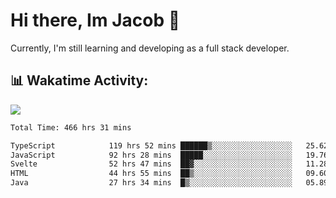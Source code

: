 # Hi there, Im Jacob 👋
Currently, I'm still learning and developing as a full stack developer.

## 📊 Wakatime Activity:

![](https://wakatime.com/share/@bfeff6fe-7f39-433c-bc17-53e716b9a274/c1084c79-5b1a-4658-a9e1-8a8ffabbc873.svg)

<!--START_SECTION:waka-->

```txt
Total Time: 466 hrs 31 mins

TypeScript            119 hrs 52 mins ██████▒░░░░░░░░░░░░░░░░░░   25.62 %
JavaScript            92 hrs 28 mins  █████░░░░░░░░░░░░░░░░░░░░   19.76 %
Svelte                52 hrs 47 mins  ██▓░░░░░░░░░░░░░░░░░░░░░░   11.28 %
HTML                  44 hrs 55 mins  ██▒░░░░░░░░░░░░░░░░░░░░░░   09.60 %
Java                  27 hrs 34 mins  █▒░░░░░░░░░░░░░░░░░░░░░░░   05.89 %
```

<!--END_SECTION:waka-->
